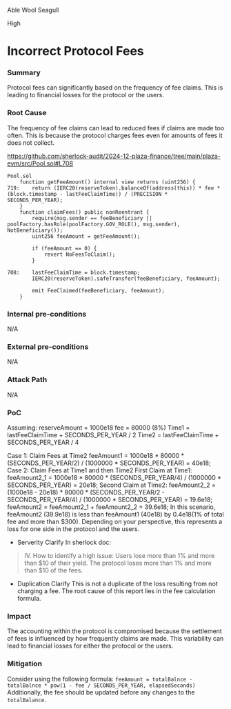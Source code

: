 Able Wool Seagull

High

# Incorrect Protocol Fees


### Summary
Protocol fees can significantly based on the frequency of fee claims.
This is leading to financial losses for the protocol or the users.

### Root Cause
The frequency of fee claims can lead to reduced fees if claims are made too often. 
This is because the protocol charges fees even for amounts of fees it does not collect.

https://github.com/sherlock-audit/2024-12-plaza-finance/tree/main/plaza-evm/src/Pool.sol#L708
```solidity
Pool.sol
    function getFeeAmount() internal view returns (uint256) {
719:    return (IERC20(reserveToken).balanceOf(address(this)) * fee * (block.timestamp - lastFeeClaimTime)) / (PRECISION * SECONDS_PER_YEAR);
    }
    function claimFees() public nonReentrant {
        require(msg.sender == feeBeneficiary || poolFactory.hasRole(poolFactory.GOV_ROLE(), msg.sender), NotBeneficiary());
        uint256 feeAmount = getFeeAmount();
        
        if (feeAmount == 0) {
            revert NoFeesToClaim();
        }
        
708:    lastFeeClaimTime = block.timestamp;
        IERC20(reserveToken).safeTransfer(feeBeneficiary, feeAmount);
        
        emit FeeClaimed(feeBeneficiary, feeAmount);
    }
```  

### Internal pre-conditions
N/A

### External pre-conditions
N/A

### Attack Path
N/A

### PoC
Assuming:
reserveAmount = 1000e18
fee = 80000 (8%)
Time1 = lastFeeClaimTime + SECONDS_PER_YEAR / 2
Time2 = lastFeeClaimTime + SECONDS_PER_YEAR / 4

Case 1: Claim Fees at Time2
    feeAmount1 = 1000e18 * 80000 * (SECONDS_PER_YEAR/2) / (1000000 * SECONDS_PER_YEAR) = 40e18;
Case 2: Claim Fees at Time1 and then Time2
    First Claim at Time1:
        feeAmount2_1 = 1000e18 * 80000 * (SECONDS_PER_YEAR/4) / (1000000 * SECONDS_PER_YEAR) = 20e18;
    Second Claim at Time2:
        feeAmount2_2 = (1000e18 - 20e18) * 80000 * (SECONDS_PER_YEAR/2 - SECONDS_PER_YEAR/4) / (1000000 * SECONDS_PER_YEAR) = 19.6e18;
    feeAmount2 = feeAmount2_1 + feeAmount2_2 = 39.6e18; 
In this scenario, feeAmount2 (39.9e18) is less than feeAmount1 (40e18) by 0.4e18(1% of total fee and more than $300). 
Depending on your perspective, this represents a loss for one side in the protocol and the users.

- Serverity Clarify
In sherlock doc:
>IV. How to identify a high issue:
>Users lose more than 1% and more than $10 of their yield.
>The protocol loses more than 1% and more than $10 of the fees.

- Duplication Clarify
This is not a duplicate of the loss resulting from not charging a fee. 
The root cause of this report lies in the fee calculation formula.

### Impact
The accounting within the protocol is compromised because the settlement of fees is influenced by how frequently claims are made. This variability can lead to financial losses for either the protocol or the users.

### Mitigation
Consider using the following formula:
`feeAmount = totalBalnce - totalBalnce * pow(1 - fee / SECONDS_PER_YEAR, elapsedSeconds)`
Additionally, the fee should be updated before any changes to the `totalBalance`.